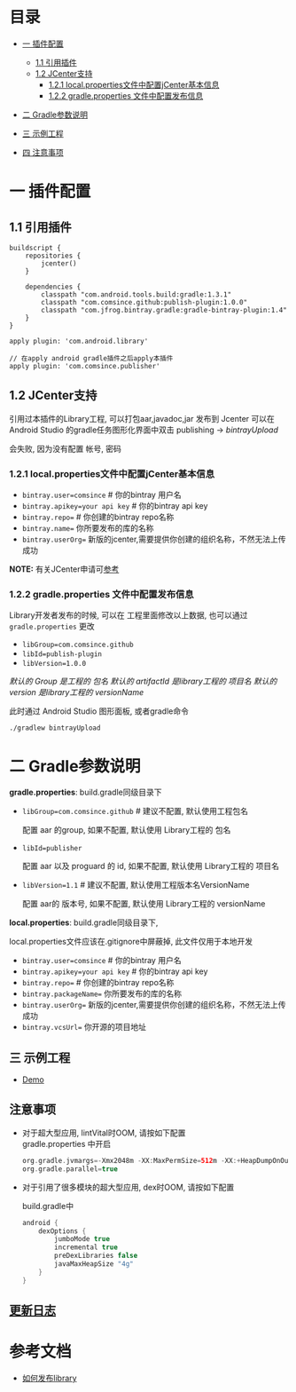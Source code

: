 # 目录
    
* [一 插件配置](#library_setting_init)
    * [1.1 引用插件](#build_setting)
    * [1.2 JCenter支持](#jcenter_setting)
      * [1.2.1 local.properties文件中配置jCenter基本信息](#jcenter_account_setting)
      * [1.2.2 gradle.properties 文件中配置发布信息](#jcenter_group_setting)
* [二 Gradle参数说明](#gradle_setting_describe)

* [三 示例工程](#demo) 
* [四 注意事项](#notifications)

# 一 插件配置<a name="library_setting_init"/>

## 1.1 引用插件<a name="build_setting"/>

````
buildscript {
    repositories {
        jcenter()
    }
    
    dependencies {
        classpath "com.android.tools.build:gradle:1.3.1"
        classpath "com.comsince.github:publish-plugin:1.0.0"
        classpath "com.jfrog.bintray.gradle:gradle-bintray-plugin:1.4"
    }
}

apply plugin: 'com.android.library'

// 在apply android gradle插件之后apply本插件
apply plugin: 'com.comsince.publisher'

````


## 1.2 JCenter支持<a name="jcenter_setting"/>
 
引用过本插件的Library工程, 可以打包aar,javadoc,jar 发布到 Jcenter
可以在 Android Studio 的gradle任务图形化界面中双击 publishing -> *bintrayUpload*

会失败, 因为没有配置 帐号, 密码

### 1.2.1 local.properties文件中配置jCenter基本信息<a name="jcenter_account_setting"/>

+ `bintray.user=comsince`  # 你的bintray 用户名
+ `bintray.apikey=your api key` # 你的bintray api key
+ `bintray.repo=` #  你创建的bintray repo名称
+ `bintray.name=` 你所要发布的库的名称
+ `bintray.userOrg=`  新版的jcenter,需要提供你创建的组织名称，不然无法上传成功 


**NOTE:** 有关JCenter申请可[参考](register_jcenter.md)

### 1.2.2 gradle.properties 文件中配置发布信息<a name="jcenter_group_setting"/>

Library开发者发布的时候, 可以在 工程里面修改以上数据, 也可以通过 `gradle.properties` 更改

+ `libGroup=com.comsince.github`  
+ `libId=publish-plugin`
+ `libVersion=1.0.0`

*默认的 Group 是工程的 包名*
*默认的 artifactId 是library工程的 项目名*
*默认的 version 是library工程的 versionName*  


此时通过 Android Studio 图形面板, 或者gradle命令

````
./gradlew bintrayUpload
````


# 二 Gradle参数说明<a name="gradle_setting_describe"/>

**gradle.properties**: build.gradle同级目录下

+ `libGroup=com.comsince.github`  # 建议不配置, 默认使用工程包名

    配置 aar 的group, 如果不配置, 默认使用 Library工程的 包名
    
+ `libId=publisher` 

    配置 aar 以及 proguard 的 id, 如果不配置, 默认使用 Library工程的 项目名

+ `libVersion=1.1` # 建议不配置, 默认使用工程版本名VersionName

    配置 aar的 版本号, 如果不配置, 默认使用 Library工程的 versionName  
    
**local.properties**: build.gradle同级目录下, 

local.properties文件应该在.gitignore中屏蔽掉, 此文件仅用于本地开发

+ `bintray.user=comsince`  # 你的bintray 用户名
+ `bintray.apikey=your api key` # 你的bintray api key
+ `bintray.repo=` #  你创建的bintray repo名称
+ `bintray.packageName=` 你所要发布的库的名称
+ `bintray.userOrg=`  新版的jcenter,需要提供你创建的组织名称，不然无法上传成功 
+  `bintray.vcsUrl=`  你开源的项目地址


## 三 示例工程<a name="demo"/>
    
* [Demo](PublisherDemo)

## 注意事项<a name="notifications"/>

* 对于超大型应用, lintVital时OOM, 请按如下配置  
    gradle.properties 中开启   
    
    ````groovy
    org.gradle.jvmargs=-Xmx2048m -XX:MaxPermSize=512m -XX:+HeapDumpOnOutOfMemoryError -Dfile.encoding=UTF-8
    org.gradle.parallel=true   
    ````
    
* 对于引用了很多模块的超大型应用, dex时OOM, 请按如下配置

    build.gradle中
    
    ````groovy
    android {
        dexOptions {
            jumboMode true
            incremental true
            preDexLibraries false
            javaMaxHeapSize "4g"
        }
    }
    ```` 
    
## [更新日志](CHANGELOG.md)

# 参考文档
* [如何发布library](https://inthecheesefactory.com/blog/how-to-upload-library-to-jcenter-maven-central-as-dependency/en)